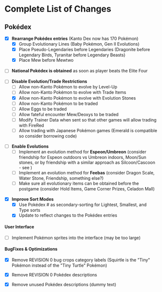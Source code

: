 # Complete List of Changes

## Pokédex
* [x] **Rearrange Pokédex entries** (Kanto Dex now has 170 Pokémon)
  * [x] Group Evolutionary Lines (Baby Pokémon, Gen II Evolutions)
  * [x] Place Pseudo-Legendaries before Legendaries (Dragonite before Legendary Birds, Tyranitar before Legendary Beasts)
  * [x] Place Mew before Mewtwo
<br><br>
* [ ] **National Pokédex is obtained** as soon as player beats the Elite Four
<br><br>
* [ ] **Disable Evolution/Trade Restrictions**
  * [ ] Allow non-Kanto Pokémon to evolve by Level-Up
  * [ ] Allow non-Kanto Pokémon to evolve with Trade Items
  * [x] Allow non-Kanto Pokémon to evolve with Evolution Stones
  * [ ] Allow non-Kanto Pokémon to be traded
  * [ ] Allow Eggs to be traded
  * [ ] Allow fateful encounter Mew/Deoxys to be traded
  * [ ] Modify Trainer Data when sent so that other games will allow trading with FireRed
  * [ ] Allow trading with Japanese Pokémon games (Emerald is compatible so consider borrowing code)
<br><br>
* [ ] **Enable Evolutions**
  * [ ] Implement an evolution method for **Espeon/Umbreon** (consider friendship for Espeon outdoors vs Umbreon indoors, Moon/Sun stones, or by friendship with a similar approach as Silcoon/Cascoon - see )
  * [ ] Implement an evolution method for **Feebas** (consider Dragon Scale, Water Stone, Friendship, something else?)
  * [ ] Make sure all evolutionary items can be obtained before the postgame (consider Hold Items, Game Corner Prizes, Celadon Mall)
<br><br>
* [x] **Improve Sort Modes**
  * [x] Use Pokédex # as secondary-sorting for Lightest, Smallest, and Type sorts
  * [x] Update to reflect changes to the Pokédex entries

#### User Interface
* [ ] Implement Pokémon sprites into the interface (may be too large)

#### BugFixes & Optimizations
* [x] Remove REVISION 0 bug crops category labels (Squirtle is the "Tiny" Pokémon instead of the "Tiny Turtle" Pokémon)
* [x] Remove REVISION 0 Pokédex descriptions
* [x] Remove unused Pokédex descriptions (dummy text)

